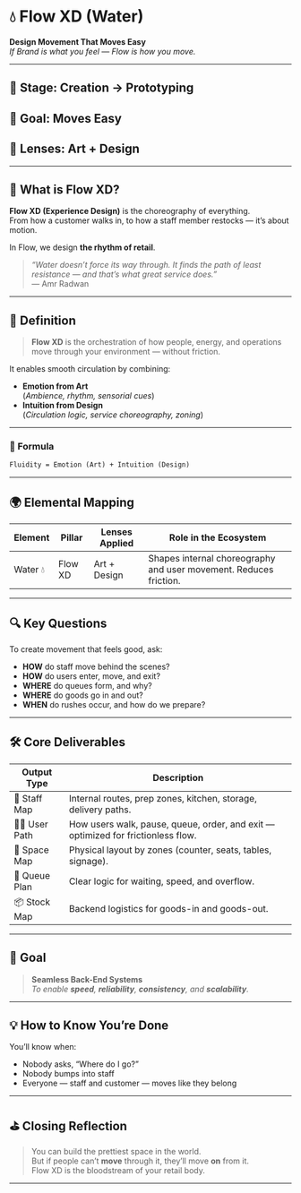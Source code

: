 # 💧 Flow XD (Water)  
**Design Movement That Moves Easy**  
_If Brand is what you feel — Flow is how you move._

---

## 🔁 Stage: Creation → Prototyping  
## 🎯 Goal: Moves Easy  
## 🧭 Lenses: Art + Design  

---

## 🌊 What is Flow XD?

**Flow XD (Experience Design)** is the choreography of everything.  
From how a customer walks in, to how a staff member restocks — it’s about motion.

In Flow, we design **the rhythm of retail**.

> _“Water doesn’t force its way through. It finds the path of least resistance — and that’s what great service does.”_  
> — Amr Radwan

---

## 🧠 Definition

> **Flow XD** is the orchestration of how people, energy, and operations  
> move through your environment — without friction.

It enables smooth circulation by combining:
- **Emotion from Art**  
  (_Ambience, rhythm, sensorial cues_)
- **Intuition from Design**  
  (_Circulation logic, service choreography, zoning_)

---

### 📐 Formula
```txt
Fluidity = Emotion (Art) + Intuition (Design)
```

---

## 🌍 Elemental Mapping

| Element | Pillar   | Lenses Applied   | Role in the Ecosystem                                                |
|---------|----------|------------------|-----------------------------------------------------------------------|
| Water 💧 | Flow XD | Art + Design     | Shapes internal choreography and user movement. Reduces friction.     |

---

## 🔍 Key Questions

To create movement that feels good, ask:

- **HOW** do staff move behind the scenes?
- **HOW** do users enter, move, and exit?
- **WHERE** do queues form, and why?
- **WHERE** do goods go in and out?
- **WHEN** do rushes occur, and how do we prepare?

---

## 🛠️ Core Deliverables

| Output Type   | Description                                                                 |
|---------------|-----------------------------------------------------------------------------|
| 🧭 Staff Map   | Internal routes, prep zones, kitchen, storage, delivery paths.              |
| 🧍‍♂️ User Path  | How users walk, pause, queue, order, and exit — optimized for frictionless flow.|
| 🧱 Space Map   | Physical layout by zones (counter, seats, tables, signage).                 |
| 🔁 Queue Plan  | Clear logic for waiting, speed, and overflow.                              |
| 📦 Stock Map   | Backend logistics for goods-in and goods-out.                              |

---

## 🎯 Goal

> **Seamless Back-End Systems**  
_To enable **speed**, **reliability**, **consistency**, and **scalability**._

---

## 💡 How to Know You’re Done

You’ll know when:
- Nobody asks, “Where do I go?”
- Nobody bumps into staff  
- Everyone — staff and customer — moves like they belong

---

## ⛳️ Closing Reflection

> You can build the prettiest space in the world.  
> But if people can’t **move** through it, they’ll move **on** from it.  
> Flow XD is the bloodstream of your retail body.

---
